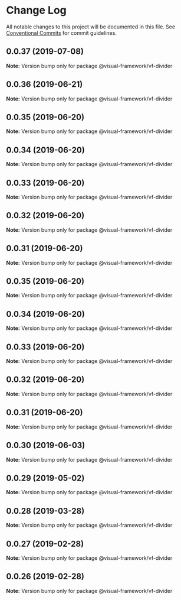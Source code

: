 # Change Log

All notable changes to this project will be documented in this file.
See [Conventional Commits](https://conventionalcommits.org) for commit guidelines.

## 0.0.37 (2019-07-08)

**Note:** Version bump only for package @visual-framework/vf-divider





## 0.0.36 (2019-06-21)

**Note:** Version bump only for package @visual-framework/vf-divider





## 0.0.35 (2019-06-20)

**Note:** Version bump only for package @visual-framework/vf-divider





## 0.0.34 (2019-06-20)

**Note:** Version bump only for package @visual-framework/vf-divider





## 0.0.33 (2019-06-20)

**Note:** Version bump only for package @visual-framework/vf-divider





## 0.0.32 (2019-06-20)

**Note:** Version bump only for package @visual-framework/vf-divider





## 0.0.31 (2019-06-20)

**Note:** Version bump only for package @visual-framework/vf-divider





## 0.0.35 (2019-06-20)

**Note:** Version bump only for package @visual-framework/vf-divider





## 0.0.34 (2019-06-20)

**Note:** Version bump only for package @visual-framework/vf-divider





## 0.0.33 (2019-06-20)

**Note:** Version bump only for package @visual-framework/vf-divider





## 0.0.32 (2019-06-20)

**Note:** Version bump only for package @visual-framework/vf-divider





## 0.0.31 (2019-06-20)

**Note:** Version bump only for package @visual-framework/vf-divider





## 0.0.30 (2019-06-03)

**Note:** Version bump only for package @visual-framework/vf-divider





## 0.0.29 (2019-05-02)

**Note:** Version bump only for package @visual-framework/vf-divider





## 0.0.28 (2019-03-28)

**Note:** Version bump only for package @visual-framework/vf-divider





## 0.0.27 (2019-02-28)

**Note:** Version bump only for package @visual-framework/vf-divider





## 0.0.26 (2019-02-28)

**Note:** Version bump only for package @visual-framework/vf-divider
